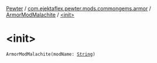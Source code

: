 [Pewter](../../index.md) / [com.ejektaflex.pewter.mods.commongems.armor](../index.md) / [ArmorModMalachite](index.md) / [&lt;init&gt;](./-init-.md)

# &lt;init&gt;

`ArmorModMalachite(modName: `[`String`](https://kotlinlang.org/api/latest/jvm/stdlib/kotlin/-string/index.html)`)`
